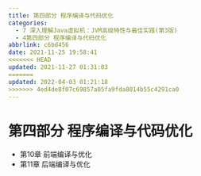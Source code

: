 ```yaml
---
title: 第四部分 程序编译与代码优化
categories: 
  - 7 深入理解Java虛拟机：JVM高级特性与最佳实践(第3版)
  - 4第四部分 程序编译与代码优化
abbrlink: c6bd456
date: 2021-11-25 19:58:41
<<<<<<< HEAD
updated: 2021-11-27 01:31:03
=======
updated: 2022-04-03 01:21:18
>>>>>>> 4ed4de8f07c69857a05fa9fda8014b55c4291ca0
---
```

# 第四部分 程序编译与代码优化
- 第10章 前端编译与优化
- 第11章 后端编译与优化

